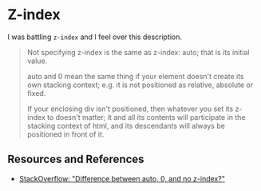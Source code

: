 # Z-index

I was battling `z-index` and I feel over this description.

> Not specifying z-index is the same as z-index: auto; that is its initial value.
>
> auto and 0 mean the same thing if your element doesn't create its own stacking context; e.g. it is not positioned as relative, absolute or fixed.
>
>If your enclosing div isn't positioned, then whatever you set its z-index to doesn't matter; it and all its contents will participate in the stacking context of html, and its descendants will always be positioned in front of it.
>

## Resources and References

- [StackOverflow: "Difference between auto, 0, and no z-index?"](https://stackoverflow.com/questions/14109862/difference-between-auto-0-and-no-z-index)
